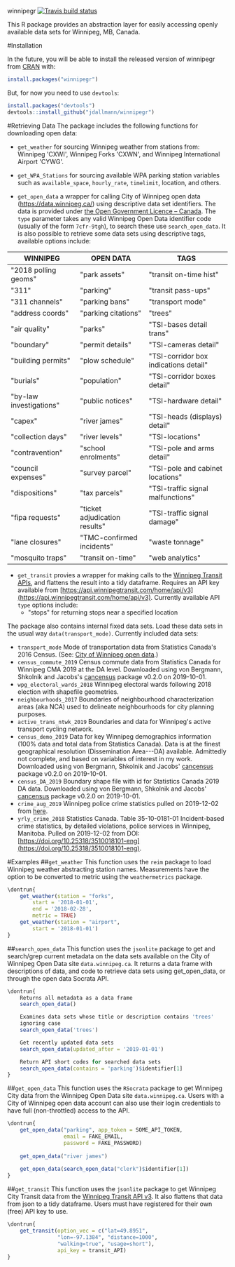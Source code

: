 winnipegr
[![Travis build status](https://travis-ci.org/jdallmann/winnipegr.svg?branch=master)](https://travis-ci.org/jdallmann/winnipegr) 

This R package provides an abstraction layer for easily accessing openly available data sets for Winnipeg, MB, Canada. 


#Installation

In the future, you will be able to install the released version of winnipegr from [CRAN](https://CRAN.R-project.org) with:

``` r
install.packages("winnipegr")
```

But, for now you need to use `devtools`:
``` r
install.packages("devtools")
devtools::install_github("jdallmann/winnipegr")
```

#Retrieving Data
The package includes the following functions for downloading open data:

- `get_weather` for sourcing Winnipeg weather from stations from: Winnipeg 'CXWI', Winnipeg Forks 'CXWN', and Winnipeg International Airport 'CYWG'.

- `get_WPA_Stations` for sourcing available WPA parking station variables such as `available_space`, `hourly_rate`, `timelimit`, location, and others.

- `get_open_data` a wrapper for calling City of Winnipeg open data (https://data.winnipeg.ca/) using descriptive data set identifiers. The data is provided under [the Open Government Licence – Canada](https://open.canada.ca/en/open-government-licence-canada). The `type` parameter takes any valid Winnipeg Open Data identifier code (usually of the form `7cfr-9tgh`), to search these use `search_open_data`. It is also possible to retrieve some data sets using descriptive tags, available options include:
<!---
    + "2018 polling geoms"
    + "311"
    + "311 channels"
    + "address coords"
    + "air quality"
    + "boundary"
    + "building permits"
    + "burials"
    + "by-law investigations"
    + "capex"
    + "collection days"
    + "contravention"
    + "council expenses"
    + "dispositions"
    + "fipa requests"
    + "lane closures"
    + "mosquito traps"
    + "park assets"
    + "parking"
    + "parking bans"
    + "parking citations"
    + "parks"
    + "permit details"
    + "plow schedule"
    + "population"
    + "public notices"
    + "river james"
    + "river levels"
    + "school enrolments"
    + "survey parcel"
    + "tax parcels"
    + "ticket adjudication results"
    + "TMC-confirmed incidents"
    + "transit on-time"
    + "transit on-time hist"
    + "transit pass-ups"
    + "transport mode"
    + "trees"
    + "TSI-bases detail trans"
    + "TSI-cameras detail"
    + "TSI-corridor box indications detail"
    + "TSI-corridor boxes detail"
    + "TSI-hardware detail"
    + "TSI-heads (displays) detail"
    + "TSI-locations"
    + "TSI-pole and arms detail"
    + "TSI-pole and cabinet locations"
    + "TSI-traffic signal malfunctions"
    + "TSI-traffic signal damage"
    + "waste tonnage"
    + "web analytics"
--->

| WINNIPEG              | OPEN DATA             | TAGS                  |
| ------------          | -----------------     | -----------------     |
|  "2018 polling geoms" |  "park assets"        |  "transit on-time hist"   |
|  "311"                |  "parking"            |  "transit pass-ups"  |
|  "311 channels"       |  "parking bans"       |  "transport mode"   |
|  "address coords"     |  "parking citations"  |  "trees"       |
|  "air quality"        |  "parks"              |  "TSI-bases detail trans"   |
|  "boundary"           |  "permit details"     |  "TSI-cameras detail"
|  "building permits"   |  "plow schedule"      |  "TSI-corridor box indications detail"   |
|  "burials"            |  "population"         |  "TSI-corridor boxes detail"     |
|  "by-law investigations" |  "public notices"  |  "TSI-hardware detail"   |
|  "capex"              |  "river james"        |  "TSI-heads (displays) detail"   |
|  "collection days"    |  "river levels"       |  "TSI-locations"   |
|  "contravention"      |  "school enrolments"  |  "TSI-pole and arms detail"   |
|  "council expenses"   |  "survey parcel"      |  "TSI-pole and cabinet locations"   |
|  "dispositions"       |  "tax parcels"        |  "TSI-traffic signal malfunctions"   |
|  "fipa requests"      |  "ticket adjudication results" |  "TSI-traffic signal damage"   |
|  "lane closures"      |  "TMC-confirmed incidents" |  "waste tonnage"   |
|  "mosquito traps"     |  "transit on-time"    |  "web analytics"  |



  


    
- `get_transit` provies a wrapper for making calls to the [Winnipeg Transit APIs](https://api.winnipegtransit.com/home/api/v3), and flattens the result into a tidy dataframe. Requires an API key available from [https://api.winnipegtransit.com/home/api/v3](https://api.winnipegtransit.com/home/api/v3). Currently available API `type` options include:
    + "stops" for returning stops near a specified location

The package also contains internal fixed data sets. Load these data sets in the usual way `data(transport_mode)`. Currently included data sets:

- `transport_mode` Mode of transportation data from Statistics Canada's 2016 Census. (See: [City of Winnipeg open data](https://dev.socrata.com/foundry/data.winnipeg.ca/ijxa-tybv).)
- `census_commute_2019` Census commute data from Statistics Canada for Winnipeg CMA 2019 at the DA level. Downloaded using von Bergmann, Shkolnik and Jacobs's [cancensus](https://mountainmath.github.io/cancensus/) package v0.2.0 on 2019-10-01.
- `wpg_electoral_wards_2018` Winnipeg electoral wards following 2018 election with shapefile geometries.
- `neighbourhoods_2017` Boundaries of neighbourhood characterization areas (aka NCA) used to delineate neighbourhoods for city planning purposes.
- `active_trans_ntwk_2019` Boundaries and data for Winnipeg's active transport cycling network.
- `census_demo_2019` Data for key Winnipeg demographics information (100% data and total data from Statistics Canada). Data is at the finest geographical resolution (Dissemination Area---DA) available. Admittedly not complete, and based on variables of interest in my work. Downloaded using von Bergmann, Shkolnik and Jacobs' [cancensus](https://mountainmath.github.io/cancensus/) package v0.2.0 on 2019-10-01.
- `census_DA_2019` Boundary shape file with id for Statistics Canada 2019 DA data. Downloaded using von Bergmann, Shkolnik and Jacobs' [cancensus](https://mountainmath.github.io/cancensus/) package v0.2.0 on 2019-10-01.
- `crime_aug_2019` Winnipeg police crime statistics pulled on 2019-12-02 from [here](https://www.winnipeg.ca/police/crimestat/viewMap.stm).
- `yrly_crime_2018` Statistics Canada. Table 35-10-0181-01   Incident-based crime statistics, by detailed violations, police services in Winnipeg, Manitoba. Pulled on 2019-12-02 from DOI: [https://doi.org/10.25318/3510018101-eng](https://doi.org/10.25318/3510018101-eng).


#Examples
##`get_weather`
This function uses the `reim` package to load Winnipeg
weather abstracting station names. Measurements have the option to 
be converted to metric using the `weathermetrics` package.

``` r
\dontrun{
    get_weather(station = "forks",
        start = '2018-01-01',
        end = '2018-02-28',
        metric = TRUE)
    get_weather(station = "airport",
        start = '2018-01-01')
}
```
##`search_open_data`
This function uses the `jsonlite` package to get and search/grep current 
metadata on the data sets available on the City of Winnipeg Open Data site
`data.winnipeg.ca`. It returns a data frame with descriptions of data, and 
code to retrieve data sets using get_open_data, or through the open data Socrata API.
``` r
\dontrun{
    Returns all metadata as a data frame
    search_open_data()

    Examines data sets whose title or description contains 'trees'
    ignoring case
    search_open_data('trees')

    Get recently updated data sets
    search_open_data(updated_after = '2019-01-01')

    Return API short codes for searched data sets
    search_open_data(contains = 'parking')$identifier[1]
}
```

##`get_open_data`
This function uses the `RSocrata` package to get Winnipeg
City data from the Winnipeg Open Data site `data.winnipeg.ca`.
Users with a City of Winnipeg open data account can also use their
login credentials to have full (non-throttled) access to the API.
``` r
\dontrun{
    get_open_data("parking", app_token = SOME_API_TOKEN,
                  email = FAKE_EMAIL,
                  password = FAKE_PASSWORD)
    
    get_open_data("river james")
    
    get_open_data(search_open_data("clerk")$identifier[1])
}
```

##`get_transit`
This function uses the `jsonlite` package to get Winnipeg
City Transit data from the [Winnipeg Transit API v3](https://api.winnipegtransit.com/home/api/v3/services/variants). 
It also flattens that data from json to a tidy dataframe. 
Users must have registered for their own (free) API key to use.
``` r
\dontrun{
    get_transit(option_vec = c("lat=49.8951",
                "lon=-97.1384", "distance=1000",
                "walking=true", "usage=short"),
                api_key = transit_API)
}
```
